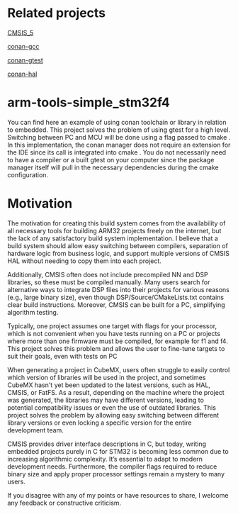 # Related projects

[CMSIS_5](https://github.com/ARM-software/CMSIS_5)

[conan-gcc](https://github.com/ilia19911/arm_tools-conan_gcc)

[conan-gtest](https://github.com/ilia19911/arm_tools-conan-gtest)

[conan-hal](https://github.com/ilia19911/arm_tools-conan_hal)


# arm-tools-simple_stm32f4
You can find here an example of using conan toolchain or library in relation to embedded. This project solves the problem of using gtest for a high level. Switching between PC and MCU will be done using a flag passed to cmake . In this implementation, the conan manager does not require an extension for the IDE since its call is integrated into cmake . You do not necessarily need to have a compiler or a built gtest on your computer since the package manager itself will pull in the necessary dependencies during the cmake configuration.


# Motivation

The motivation for creating this build system comes from the availability of all necessary tools for building ARM32 projects freely on the internet, but the lack of any satisfactory build system implementation. I believe that a build system should allow easy switching between compilers, separation of hardware logic from business logic, and support multiple versions of CMSIS HAL without needing to copy them into each project.

Additionally, CMSIS often does not include precompiled NN and DSP libraries, so these must be compiled manually. Many users search for alternative ways to integrate DSP files into their projects for various reasons (e.g., large binary size), even though DSP/Source/CMakeLists.txt contains clear build instructions. Moreover, CMSIS can be built for a PC, simplifying algorithm testing.

Typically, one project assumes one target with flags for your processor, which is not convenient when you have tests running on a PC or projects where more than one firmware must be compiled, for example for f1 and f4. This project solves this problem and allows the user to fine-tune targets to suit their goals, even with tests on PC

When generating a project in CubeMX, users often struggle to easily control which version of libraries will be used in the project, and sometimes CubeMX hasn't yet been updated to the latest versions, such as HAL, CMSIS, or FatFS. As a result, depending on the machine where the project was generated, the libraries may have different versions, leading to potential compatibility issues or even the use of outdated libraries. This project solves the problem by allowing easy switching between different library versions or even locking a specific version for the entire development team.

CMSIS provides driver interface descriptions in C, but today, writing embedded projects purely in C for STM32 is becoming less common due to increasing algorithmic complexity. It’s essential to adapt to modern development needs. Furthermore, the compiler flags required to reduce binary size and apply proper processor settings remain a mystery to many users.

If you disagree with any of my points or have resources to share, I welcome any feedback or constructive criticism.

